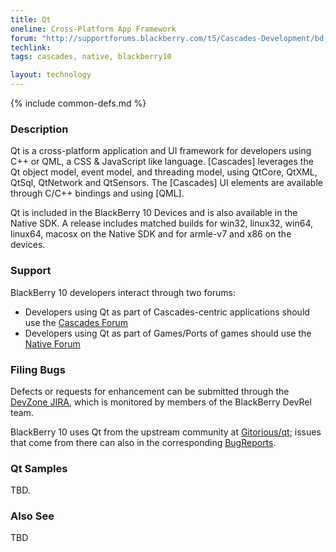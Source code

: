 ```yaml
---
title: Qt
oneline: Cross-Platform App Framework
forum: "http://supportforums.blackberry.com/t5/Cascades-Development/bd-p/Cascades"
techlink: 
tags: cascades, native, blackberry10

layout: technology
---
```

{% include common-defs.md %}

### Description
Qt is a cross-platform application and UI framework for developers using C++ or QML, a CSS & JavaScript like language.
[Cascades] leverages the Qt object model, event model, and threading model, using
QtCore, QtXML, QtSql, QtNetwork and QtSensors.
The [Cascades] UI elements are available through C/C++ bindings and using [QML].

Qt is included in the BlackBerry 10 Devices and is also available in the Native SDK.
A release includes matched builds for win32, linux32, win64, linux64, macosx
on the Native SDK
and for armle-v7 and x86 on the devices.

### Support

BlackBerry 10 developers interact through two forums:

* Developers using Qt as part of Cascades-centric applications should use
the [Cascades Forum](http://supportforums.blackberry.com/t5/Cascades-Development/bd-p/Cascades)
* Developers using Qt as part of Games/Ports of games should use
the [Native Forum](http://supportforums.blackberry.com/t5/Native-Development/bd-p/native_sdk)
 
### Filing Bugs

Defects or requests for enhancement can be submitted through the [DevZone JIRA](https://www.blackberry.com/jira/secure/Dashboard.jspa),
which is monitored by members of the BlackBerry DevRel team.

BlackBerry 10 uses Qt from the upstream community at [Gitorious/qt](http://qt.gitorious.org/qt);
issues that come from there can also in the corresponding
[BugReports](http://bugreports.qt-project.org/).

### Qt Samples

TBD.



### Also See
TBD

